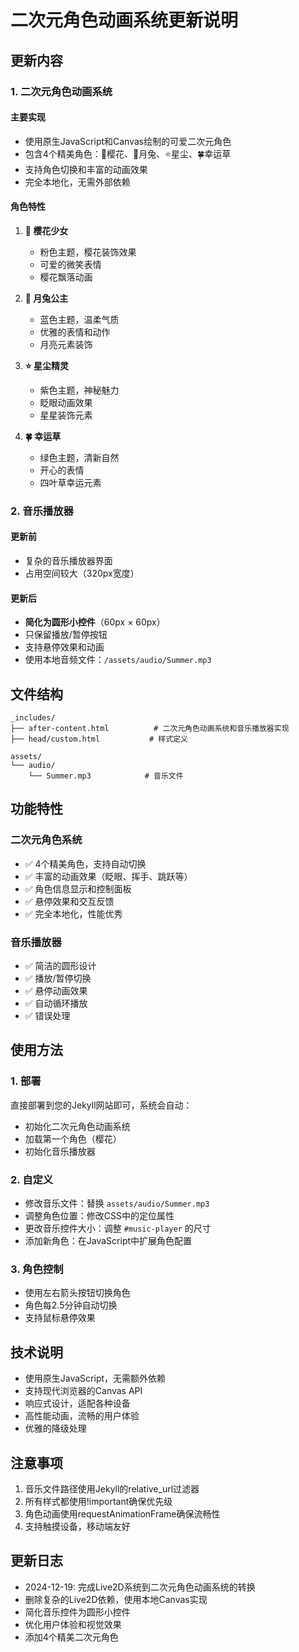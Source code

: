 # 二次元角色动画系统更新说明

## 更新内容

### 1. 二次元角色动画系统

#### 主要实现
- 使用原生JavaScript和Canvas绘制的可爱二次元角色
- 包含4个精美角色：🌸樱花、🌙月兔、⭐星尘、🍀幸运草
- 支持角色切换和丰富的动画效果
- 完全本地化，无需外部依赖

#### 角色特性
1. **🌸 樱花少女**
   - 粉色主题，樱花装饰效果
   - 可爱的微笑表情
   - 樱花飘落动画

2. **🌙 月兔公主**
   - 蓝色主题，温柔气质
   - 优雅的表情和动作
   - 月亮元素装饰

3. **⭐ 星尘精灵**
   - 紫色主题，神秘魅力
   - 眨眼动画效果
   - 星星装饰元素

4. **🍀 幸运草**
   - 绿色主题，清新自然
   - 开心的表情
   - 四叶草幸运元素

### 2. 音乐播放器

#### 更新前
- 复杂的音乐播放器界面
- 占用空间较大（320px宽度）

#### 更新后
- **简化为圆形小控件**（60px × 60px）
- 只保留播放/暂停按钮
- 支持悬停效果和动画
- 使用本地音频文件：`/assets/audio/Summer.mp3`

## 文件结构

```
_includes/
├── after-content.html          # 二次元角色动画系统和音乐播放器实现
├── head/custom.html           # 样式定义

assets/
└── audio/
    └── Summer.mp3            # 音乐文件
```

## 功能特性

### 二次元角色系统
- ✅ 4个精美角色，支持自动切换
- ✅ 丰富的动画效果（眨眼、挥手、跳跃等）
- ✅ 角色信息显示和控制面板
- ✅ 悬停效果和交互反馈
- ✅ 完全本地化，性能优秀

### 音乐播放器
- ✅ 简洁的圆形设计
- ✅ 播放/暂停切换
- ✅ 悬停动画效果
- ✅ 自动循环播放
- ✅ 错误处理

## 使用方法

### 1. 部署
直接部署到您的Jekyll网站即可，系统会自动：
- 初始化二次元角色动画系统
- 加载第一个角色（樱花）
- 初始化音乐播放器

### 2. 自定义
- 修改音乐文件：替换 `assets/audio/Summer.mp3`
- 调整角色位置：修改CSS中的定位属性
- 更改音乐控件大小：调整 `#music-player` 的尺寸
- 添加新角色：在JavaScript中扩展角色配置

### 3. 角色控制
- 使用左右箭头按钮切换角色
- 角色每2.5分钟自动切换
- 支持鼠标悬停效果

## 技术说明

- 使用原生JavaScript，无需额外依赖
- 支持现代浏览器的Canvas API
- 响应式设计，适配各种设备
- 高性能动画，流畅的用户体验
- 优雅的降级处理

## 注意事项

1. 音乐文件路径使用Jekyll的relative_url过滤器
2. 所有样式都使用!important确保优先级
3. 角色动画使用requestAnimationFrame确保流畅性
4. 支持触摸设备，移动端友好

## 更新日志

- 2024-12-19: 完成Live2D系统到二次元角色动画系统的转换
- 删除复杂的Live2D依赖，使用本地Canvas实现
- 简化音乐控件为圆形小控件
- 优化用户体验和视觉效果
- 添加4个精美二次元角色 